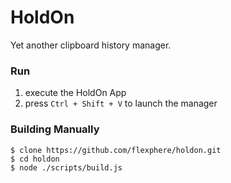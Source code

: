 # HoldOn

Yet another clipboard history manager.

### Run
1. execute the HoldOn App
2. press `Ctrl + Shift + V` to launch the manager

### Building Manually

```
$ clone https://github.com/flexphere/holdon.git
$ cd holdon
$ node ./scripts/build.js
```